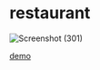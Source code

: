 # restaurant



![Screenshot (301)](https://github.com/akbarmkalani/restaurant/assets/121675616/7d82b906-e4f6-43b5-b4ae-22dc656ab69f)

[demo]()
